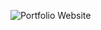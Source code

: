 ![Portfolio Website](http://res.cloudinary.com/dkw0kkkgd/image/upload/v1512155879/Screen_Shot_2017-12-01_at_1.17.22_PM_yiraiq.png)
